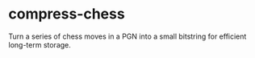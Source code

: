 # compress-chess
Turn a series of chess moves in a PGN into a small bitstring for efficient long-term storage.
